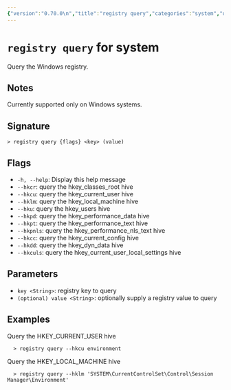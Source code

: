 ```yaml
---
{"version":"0.70.0\n","title":"registry query","categories":"system","usage":"Query the Windows registry.\n"}
---
```

<!-- THIS FILE IS GENERATED BY update_book_commands.cjs USING NUSHELL'S HELP COMMANDS.
REFRAIN FROM EDITING IT MANUALLY.-->
# <code>registry query</code> for system

<div class='command-title'>Query the Windows registry.</div>

## Notes

Currently supported only on Windows systems.

## Signature

```> registry query {flags} <key> (value)```

## Flags

 * ```-h, --help```: Display this help message
 * ```--hkcr```: query the hkey_classes_root hive
 * ```--hkcu```: query the hkey_current_user hive
 * ```--hklm```: query the hkey_local_machine hive
 * ```--hku```: query the hkey_users hive
 * ```--hkpd```: query the hkey_performance_data hive
 * ```--hkpt```: query the hkey_performance_text hive
 * ```--hkpnls```: query the hkey_performance_nls_text hive
 * ```--hkcc```: query the hkey_current_config hive
 * ```--hkdd```: query the hkey_dyn_data hive
 * ```--hkculs```: query the hkey_current_user_local_settings hive
## Parameters

 * ```key <String>```: registry key to query
 * ```(optional) value <String>```: optionally supply a registry value to query
## Examples

  Query the HKEY_CURRENT_USER hive
```shell
  > registry query --hkcu environment
```
  Query the HKEY_LOCAL_MACHINE hive
```shell
  > registry query --hklm 'SYSTEM\CurrentControlSet\Control\Session Manager\Environment'
```


